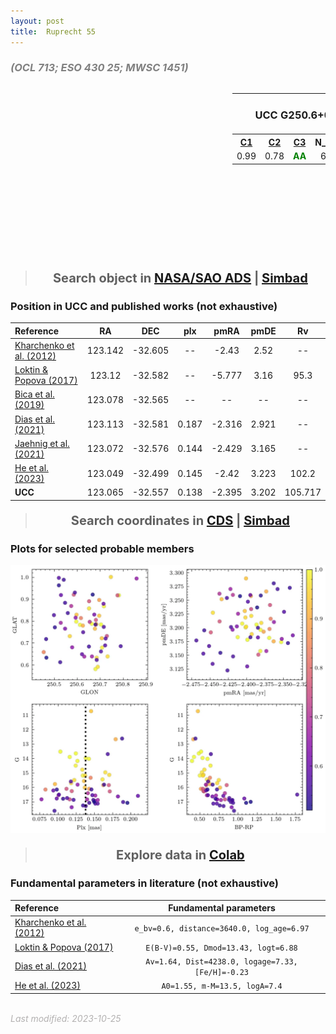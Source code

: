 ```yaml
---
layout: post
title:  Ruprecht 55
---
```

<h3><span style="color: #808080;"><i>(OCL 713; ESO 430 25; MWSC 1451)</i></span></h3>
<div style="display: flex; justify-content: space-between;">
 <div style="text-align: center;">
 <!-- Left block -->
 <div id="aladin-lite-div" style="width:355px;height:250px;"></div>
 <script type="text/javascript" src="https://aladin.cds.unistra.fr/AladinLite/api/v3/latest/aladin.js" charset="utf-8"></script>
 <script type="text/javascript">
   let aladin;
   A.init.then(() => {
      aladin = A.aladin('#aladin-lite-div', {survey: "P/DSS2/color", fov:0.237, target: "123.065 -32.557"});
   });
 </script>
</div>
<!-- Left block -->

<table style="text-align: center; width:355px;height:250px;">
  <!-- Row 1 (title) -->
  <tr>
    <td colspan="5"><h3>UCC G250.6+00.8</h3></td>
  </tr>
  <!-- Row 2 -->
  <tr>
    <th><a href="https://ucc.ar/faq#what-are-the-c1-c2-and-c3-parameters" title="Photometric class">C1</a></th>
    <th><a href="https://ucc.ar/faq#what-are-the-c1-c2-and-c3-parameters" title="Density class">C2</a></th>
    <th><a href="https://ucc.ar/faq#what-are-the-c1-c2-and-c3-parameters" title="Combined class">C3</a></th>
    <th><div title="Stars with membership probability >50%">N_50</div></th>
    <th><div title="Radius that contains half the members [arcmin]">r_50</div></th>
  </tr>
  <!-- Row 3 -->
  <tr>
    <td>0.99</td>
    <td>0.78</td>
    <td><span style="color: green; font-weight: bold;">A</span><span style="color: green; font-weight: bold;">A</span></td>
    <td>63</td>
    <td>7.1</td>
  </tr>
</table>
</div>

> <p style="text-align:center; font-weight: bold; font-size:20px">Search object in <a href="https://ui.adsabs.harvard.edu/search/q=%20collection%3Aastronomy%20body%3A%22Ruprecht%2055%22&sort=date%20desc%2C%20bibcode%20desc&p_=0" target="_blank">NASA/SAO ADS</a> | <a href="https://simbad.cds.unistra.fr/simbad/sim-id-refs?Ident=ruprecht55" target="_blank">Simbad</a></p>


### Position in UCC and published works (not exhaustive)

| Reference    | RA    | DEC   | plx  | pmRA  | pmDE   |  Rv  |
| :---         | :---: | :---: | :---: | :---: | :---: | :---: |
|[Kharchenko et al. (2012)](https://ui.adsabs.harvard.edu/abs/2012A%26A...543A.156K) | 123.142 | -32.605 | -- | -2.43 | 2.52 | -- |
|[Loktin & Popova (2017)](https://ui.adsabs.harvard.edu/abs/2017AstBu..72..257L/abstract) | 123.12 | -32.582 | -- | -5.777 | 3.16 | 95.3 |
|[Bica et al. (2019)](https://ui.adsabs.harvard.edu/abs/2019AJ....157...12B/abstract) | 123.078 | -32.565 | -- | -- | -- | -- |
|[Dias et al. (2021)](https://ui.adsabs.harvard.edu/abs/2021MNRAS.504..356D) | 123.113 | -32.581 | 0.187 | -2.316 | 2.921 | -- |
|[Jaehnig et al. (2021)](https://ui.adsabs.harvard.edu/abs/2021ApJ...923..129J/abstract) | 123.072 | -32.576 | 0.144 | -2.429 | 3.165 | -- |
|[He et al. (2023)](https://ui.adsabs.harvard.edu/abs/2023ApJS..267...34H/abstract) | 123.049 | -32.499 | 0.145 | -2.42 | 3.223 | 102.2 |
| **UCC** |123.065 | -32.557 | 0.138 | -2.395 | 3.202 | 105.717 |

> <p style="text-align:center; font-weight: bold; font-size:20px">Search coordinates in <a href="https://cdsportal.u-strasbg.fr/?target=123.065,-32.557" target="_blank">CDS</a> | <a href="https://simbad.cds.unistra.fr/mobile/object_list.html?coord=123.065%20-32.557&output=json&radius=5&userEntry=ruprecht55" target="_blank">Simbad</a></p>

### Plots for selected probable members

![CLUSTER](https://raw.githubusercontent.com/ucc23/Q3P/main/plots/ruprecht55.webp)


> <p style="text-align:center; font-weight: bold; font-size:20px">Explore data in <a href="https://colab.research.google.com/github/UCC23/Q3P/blob/master/notebooks/ruprecht55.ipynb" target="_blank">Colab</a></p>


### Fundamental parameters in literature (not exhaustive)

| Reference |  Fundamental parameters |
| :---         |     :---:      |
| [Kharchenko et al. (2012)](https://ui.adsabs.harvard.edu/abs/2012A%26A...543A.156K) | `e_bv=0.6, distance=3640.0, log_age=6.97` |
| [Loktin & Popova (2017)](https://ui.adsabs.harvard.edu/abs/2017AstBu..72..257L/abstract) | `E(B-V)=0.55, Dmod=13.43, logt=6.88` |
| [Dias et al. (2021)](https://ui.adsabs.harvard.edu/abs/2021MNRAS.504..356D) | `Av=1.64, Dist=4238.0, logage=7.33, [Fe/H]=-0.23` |
| [He et al. (2023)](https://ui.adsabs.harvard.edu/abs/2023ApJS..267...34H/abstract) | `A0=1.55, m-M=13.5, logA=7.4` |

<br>
<font color="b3b1b1"><i>Last modified: 2023-10-25</i></font>
